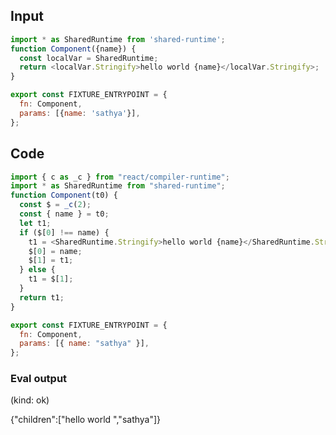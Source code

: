 
## Input

```javascript
import * as SharedRuntime from 'shared-runtime';
function Component({name}) {
  const localVar = SharedRuntime;
  return <localVar.Stringify>hello world {name}</localVar.Stringify>;
}

export const FIXTURE_ENTRYPOINT = {
  fn: Component,
  params: [{name: 'sathya'}],
};

```

## Code

```javascript
import { c as _c } from "react/compiler-runtime";
import * as SharedRuntime from "shared-runtime";
function Component(t0) {
  const $ = _c(2);
  const { name } = t0;
  let t1;
  if ($[0] !== name) {
    t1 = <SharedRuntime.Stringify>hello world {name}</SharedRuntime.Stringify>;
    $[0] = name;
    $[1] = t1;
  } else {
    t1 = $[1];
  }
  return t1;
}

export const FIXTURE_ENTRYPOINT = {
  fn: Component,
  params: [{ name: "sathya" }],
};

```
      
### Eval output
(kind: ok) <div>{"children":["hello world ","sathya"]}</div>